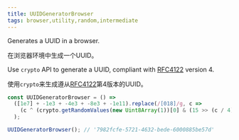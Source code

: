```yaml
---
title: UUIDGeneratorBrowser
tags: browser,utility,random,intermediate
---
```


Generates a UUID in a browser.

在浏览器环境中生成一个UUID。

Use `crypto` API to generate a UUID, compliant with [RFC4122](https://www.ietf.org/rfc/rfc4122.txt) version 4.

使用`crypto`来生成遵从[RFC4122](https://www.ietf.org/rfc/rfc4122.txt)第4版本的UUID。

```js
const UUIDGeneratorBrowser = () =>
  ([1e7] + -1e3 + -4e3 + -8e3 + -1e11).replace(/[018]/g, c =>
    (c ^ (crypto.getRandomValues(new Uint8Array(1))[0] & (15 >> (c / 4)))).toString(16)
  );
```

```js
UUIDGeneratorBrowser(); // '7982fcfe-5721-4632-bede-6000885be57d'
```